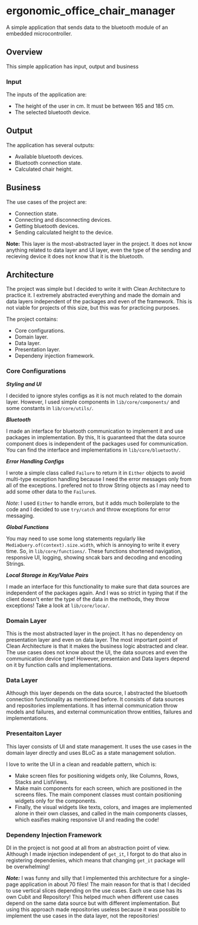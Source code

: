 # ergonomic_office_chair_manager

A simple application that sends data to the bluetooth module of an embedded microcontroller.

## Overview

This simple application has input, output and business

### Input

The inputs of the application are:

- The height of the user in cm. It must be between 165 and 185 cm.
- The selected bluetooth device.

## Output

The application has several outputs:

- Available bluetooth devices.
- Bluetooth connection state.
- Calculated chair height.

## Business

The use cases of the project are:

- Connection state.
- Connecting and disconnecting devices.
- Getting bluetooth devices.
- Sending calculated height to the device.

**Note:** This layer is the most-abstracted layer in the project. It does not know anything related to data layer and UI layer, even the type of the sending and recieving device it does not know that it is the bluetooth.

## Architecture

The project was simple but I decided to write it with Clean Architecture to practice it. I extremely abstracted everything and made the domain and data layers independent of the packages and even of the framework. This is not viable for projects of this size, but this was for practicing purposes.

The project contains:

- Core configurations.
- Domain layer.
- Data layer.
- Presentation layer.
- Dependeny injection framework.

### Core Configurations

**_Styling and UI_**

I decided to ignore styles configs as it is not much related to the domain layer. However, I used simple components in `lib/core/components/` and some constants in `lib/core/utils/`.

**_Bluetooth_**

I made an interface for bluetooth communication to implement it and use packages in implementation. By this, It is guaranteed that the data source component does is independent of the packages used for communication. You can find the interface and implementations in `lib/core/bluetooth/`.

**_Error Handling Configs_**

I wrote a simple class called `Failure` to return it in `Either` objects to avoid multi-type exception handling because I need the error messages only from all of the exceptions. I prefered not to throw String objects as I may need to add some other data to the `Failure`s.

_Note_: I used `Either` to handle errors, but it adds much boilerplate to the code and I decided to use `try/catch` and throw exceptions for error messaging.

**_Global Functions_**

You may need to use some long statements regularly like `MediaQuery.of(context).size.width`, which is annoying to write it every time. So, in `lib/core/functions/`. These functions shortened navigation, responsive UI, logging, showing sncak bars and decoding and encoding Strings.

**_Local Storage in Key/Value Pairs_**

I made an interface for this functionality to make sure that data sources are independent of the packages again. And I was so strict in typing that if the client doesn't enter the type of the data in the methods, they throw exceptions! Take a look at `lib/core/loca/`.

### Domain Layer

This is the most abstracted layer in the project. It has no dependency on presentation layer and even on data layer. The most important point of Clean Architecture is that it makes the business logic abstracted and clear. The use cases does not know about the UI, the data sources and even the communication device type! However, presentaion and Data layers depend on it by function calls and implementations.

### Data Layer

Although this layer depends on the data source, I abstracted the bluetooth connection functionality as mentioned before. It consists of data sources and repositories implementations. It has internal communication throw models and failures, and external communication throw entities, failures and implementations.

### Presentaiton Layer

This layer consists of UI and state management. It uses the use cases in the domain layer directly and uses BLoC as a state management solution.

I love to write the UI in a clean and readable pattern, which is:

- Make screen files for positioning widgets only, like Columns, Rows, Stacks and ListViews.
- Make main components for each screen, which are positioned in the screens files. The main component classes must contain positioning widgets only for the components.
- Finally, the visual widgets like texts, colors, and images are implemented alone in their own classes, and called in the main components classes, which easifies making responsive UI and reading the code!

### Dependeny Injection Framework

DI in the project is not good at all from an abstraction point of view. Although I made injection independent of `get_it`, I forgot to do that also in registering dependenies, which means that changing `get_it` package will be overwhelming!

**_Note:_** I was funny and silly that I implemented this architecture for a single-page application in about 70 files! The main reason for that is that I decided to use vertical slices depending on the use cases. Each use case has its own Cubit and Repository! This helped much when different use cases depend on the same data source but with different implementation. But using this approach made repositories useless because it was possible to implement the use cases in the data layer, not the repositories!

